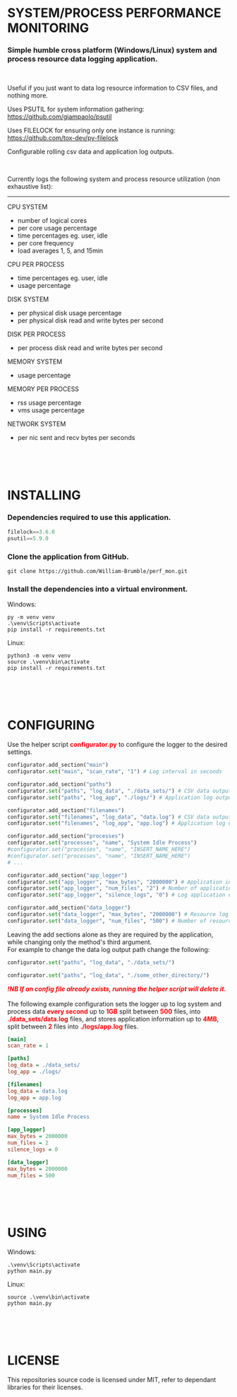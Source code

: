 # SYSTEM/PROCESS PERFORMANCE MONITORING
### Simple humble cross platform (Windows/Linux) system and process resource data logging application.

<br>

Useful if you just want to data log resource information to CSV files, and nothing more.

Uses PSUTIL for system information gathering: https://github.com/giampaolo/psutil

Uses FILELOCK for ensuring only one instance is running: https://github.com/tox-dev/py-filelock

Configurable rolling csv data and application log outputs.

<br>

Currently logs the following system and process resource utilization (non exhaustive list):
___

CPU SYSTEM
 - number of logical cores
 - per core usage percentage
 - time percentages eg. user, idle
 - per core frequency
 - load averages 1, 5, and 15min

CPU PER PROCESS
 - time percentages eg. user, idle
 - usage percentage

DISK SYSTEM
 - per physical disk usage percentage
 - per physical disk read and write bytes per second

DISK PER PROCESS
 - per process disk read and write bytes per second

MEMORY SYSTEM
 - usage percentage

MEMORY PER PROCESS
 - rss usage percentage
 - vms usage percentage

NETWORK SYSTEM
- per nic sent and recv bytes per seconds

<br>
<br>
<br>

# INSTALLING
### Dependencies required to use this application.
```python
filelock==3.6.0
psutil==5.9.0
```

### Clone the application from GitHub.
```
git clone https://github.com/William-Brumble/perf_mon.git
```

### Install the dependencies into a virtual environment.
Windows:
```
py -m venv venv
.\venv\Scripts\activate
pip install -r requirements.txt
```

Linux:
```
python3 -m venv venv
source .\venv\bin\activate
pip install -r requirements.txt
```
<br>
<br>
<br>

# CONFIGURING
Use the helper script <span style="color:red">**configurator.py**</span> to configure the logger to the desired settings.

```python
configurator.add_section("main")
configurator.set("main", "scan_rate", "1") # Log interval in seconds

configurator.add_section("paths")
configurator.set("paths", "log_data", "./data_sets/") # CSV data output directory
configurator.set("paths", "log_app", "./logs/") # Application log output directory

configurator.add_section("filenames")
configurator.set("filenames", "log_data", "data.log") # CSV data output file names
configurator.set("filenames", "log_app", "app.log") # Application log output file name

configurator.add_section("processes")
configurator.set("processes", "name", "System Idle Process")
#configurator.set("processes", "name", "INSERT_NAME_HERE")
#configurator.set("processes", "name", "INSERT_NAME_HERE")
# ...

configurator.add_section("app_logger")
configurator.set("app_logger", "max_bytes", "2000000") # Application information log file sizes
configurator.set("app_logger", "num_files", "2") # Number of application information log files
configurator.set("app_logger", "silence_logs", "0") # Log application data? 0 for no, 1 for yes

configurator.add_section("data_logger")
configurator.set("data_logger", "max_bytes", "2000000") # Resource log file sizes
configurator.set("data_logger", "num_files", "500") # Number of resource log files
```
Leaving the add sections alone as they are required by the application, while changing only the method's third argument.\
For example to change the data log output path change the following:

```python
configurator.set("paths", "log_data", "./data_sets/")
```

```python
configurator.set("paths", "log_data", "./some_other_directory/")
```
<span style="color:red">***!NB If an config file already exists, running the helper script will delete it.***</span>\
<br>
The following example configuration sets the logger up to log system and process data <span style="color:red">**every second**</span> up to <span style="color:red">**1GB**</span> split between <span style="color:red">**500**</span> files, into <span style="color:red">**./data_sets/data.log**</span> files, and stores application information up to <span style="color:red">**4MB**</span>, split between <span style="color:red">**2**</span> files into <span style="color:red">**./logs/app.log**</span> files.

```ini
[main]
scan_rate = 1

[paths]
log_data = ./data_sets/
log_app = ./logs/

[filenames]
log_data = data.log
log_app = app.log

[processes]
name = System Idle Process

[app_logger]
max_bytes = 2000000
num_files = 2
silence_logs = 0

[data_logger]
max_bytes = 2000000
num_files = 500
```
<br>
<br>
<br>

# USING
Windows:
```
.\venv\Scripts\activate
python main.py
```
Linux:
```
source .\venv\bin\activate
python main.py
```

<br>
<br>
<br>

# LICENSE
This repositories source code is licensed under MIT, refer to dependant libraries for their licenses.